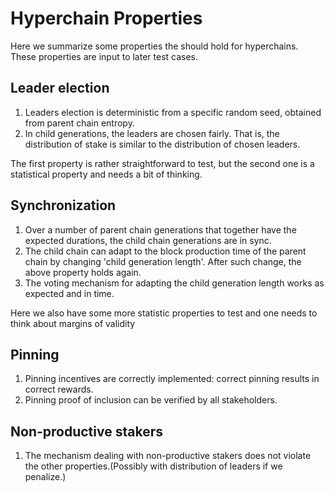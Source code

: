 # Hyperchain Properties

Here we summarize some properties the should hold for hyperchains. These properties are input to later test cases.


## Leader election

1. Leaders election is deterministic from a specific random seed, obtained from parent chain entropy.
2. In child generations, the leaders are chosen fairly. That is, the distribution of stake is similar to the distribution of chosen leaders.

The first property is rather straightforward to test, but the second one is a statistical property and needs a bit of thinking.

## Synchronization

1. Over a number of parent chain generations that together have the expected durations, the child chain generations are in sync.
2. The child chain can adapt to the block production time of the parent chain by changing 'child generation length'. After such change, the above property holds again.
3. The voting mechanism for adapting the child generation length works as expected and in time.

Here we also have some more statistic properties to test and one needs to think about margins of validity

## Pinning

1. Pinning incentives are correctly implemented: correct pinning results in correct rewards.
2. Pinning proof of inclusion can be verified by all stakeholders.


## Non-productive stakers

1. The mechanism dealing with non-productive stakers does not violate the other properties.(Possibly with distribution of leaders if we penalize.)


